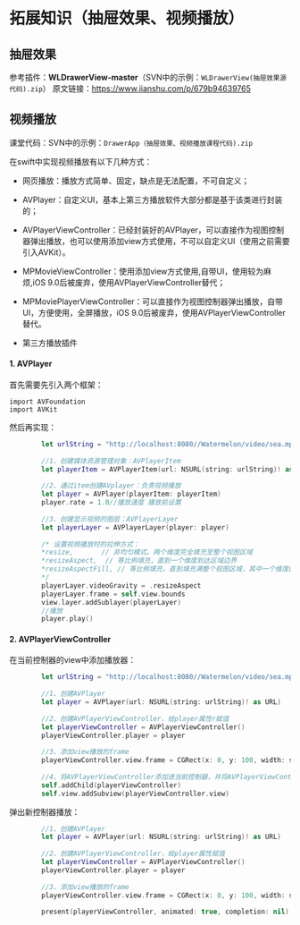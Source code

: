 # 拓展知识（抽屉效果、视频播放）

## 抽屉效果

参考插件：**WLDrawerView-master**（SVN中的示例：`WLDrawerView(抽屉效果源代码).zip`）
原文链接：https://www.jianshu.com/p/679b94639765


## 视频播放

课堂代码：SVN中的示例：`DrawerApp（抽屉效果、视频播放课程代码).zip`

在swift中实现视频播放有以下几种方式：


* 网页播放：播放方式简单、固定，缺点是无法配置，不可自定义；

* AVPlayer：自定义UI，基本上第三方播放软件大部分都是基于该类进行封装的；

* AVPlayerViewController：已经封装好的AVPlayer，可以直接作为视图控制器弹出播放，也可以使用添加view方式使用，不可以自定义UI（使用之前需要引入AVKit）。

* MPMovieViewController：使用添加view方式使用,自带UI，使用较为麻烦,iOS 9.0后被废弃，使用AVPlayerViewController替代；

* MPMoviePlayerViewController：可以直接作为视图控制器弹出播放，自带UI，方便使用，全屏播放，iOS 9.0后被废弃，使用AVPlayerViewController替代。

* 第三方播放插件

#### 1. AVPlayer

首先需要先引入两个框架：

```
import AVFoundation
import AVKit
```

然后再实现：

```swift
        let urlString = "http://localhost:8080//Watermelon/video/sea.mp4"
            
        //1、创建媒体资源管理对象：AVPlayerItem
        let playerItem = AVPlayerItem(url: NSURL(string: urlString)! as URL)
            
        //2、通过item创建AVplayer：负责视频播放
        let player = AVPlayer(playerItem: playerItem)
        player.rate = 1.0//播放速度 播放前设置
            
        //3、创建显示视频的图层：AVPlayerLayer
        let playerLayer = AVPlayerLayer(player: player)
            
        /* 设置视频播放时的拉伸方式：
        *resize,       // 非均匀模式。两个维度完全填充至整个视图区域
        *resizeAspect,  // 等比例填充，直到一个维度到达区域边界
        *resizeAspectFill, // 等比例填充，直到填充满整个视图区域，其中一个维度的部分区域会被裁剪
        */
        playerLayer.videoGravity = .resizeAspect
        playerLayer.frame = self.view.bounds
        view.layer.addSublayer(playerLayer)
        //播放
        player.play()
```

#### 2. AVPlayerViewController

在当前控制器的view中添加播放器：


```swift
        let urlString = "http://localhost:8080//Watermelon/video/sea.mp4"
            
        //1、创建AVPlayer
        let player = AVPlayer(url: NSURL(string: urlString)! as URL)
        
        //2、创建AVPlayerViewController，给player属性r赋值
        let playerViewController = AVPlayerViewController()
        playerViewController.player = player
        
        //3、添加view播放的frame
        playerViewController.view.frame = CGRect(x: 0, y: 100, width: self.view.bounds.width, height: 200)
        
        //4、将AVPlayerViewController添加进当前控制器，并将AVPlayerViewController的view添加到跟视图中
        self.addChild(playerViewController)
        self.view.addSubview(playerViewController.view)
```

弹出新控制器播放：


```swift
        //1、创建AVPlayer
        let player = AVPlayer(url: NSURL(string: urlString)! as URL)
        
        //2、创建AVPlayerViewController，给player属性赋值
        let playerViewController = AVPlayerViewController()
        playerViewController.player = player
        
        //3、添加view播放的frame
        playerViewController.view.frame = CGRect(x: 0, y: 100, width: self.view.bounds.width, height: 200)
        
        present(playerViewController, animated: true, completion: nil)
```


